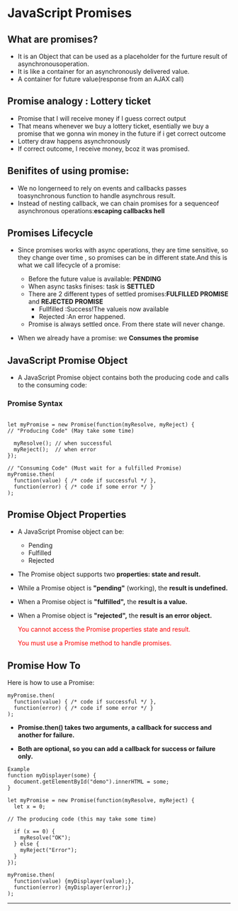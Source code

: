 # JavaScript Promises

## What are promises?

- It is an Object that can be used as a placeholder for the furture result of asynchronousoperation.
- It is like a container for an asynchronously delivered value.
- A container for future value(response from an AJAX call)

## Promise analogy : Lottery ticket

- Promise that I will receive money if I guess correct output
- That means whenever we buy a lottery ticket, esentially we buy a promise that we gonna win money in the future if i get correct outcome
- Lottery draw happens asynchronously
- If correct outcome, I receive money, bcoz it was promised.

## Benifites of using promise:

- We no longerneed to rely on events and callbacks passes toasynchronous function to handle asynchrous result.
- Instead of nesting callback, we can chain promises for a sequenceof asynchronous operations:**escaping callbacks hell**

## Promises Lifecycle

- Since promises works with async operations, they are time sensitive, so they change over time , so promises can be in different state.And this is what we call lifecycle of a promise:

  - Before the future value is available: **PENDING**
  - When async tasks finises: task is **SETTLED**
  - There are 2 different types of settled promises:**FULFILLED PROMISE** and **REJECTED PROMISE**
    - Fullfilled :Success!The valueis now available
    - Rejected :An error happened.
  - Promise is always settled once. From there state will never change.

- When we already have a promise: we **Consumes the promise**

## JavaScript Promise Object

- A JavaScript Promise object contains both the producing code and calls to the consuming code:

### Promise Syntax

```

let myPromise = new Promise(function(myResolve, myReject) {
// "Producing Code" (May take some time)

  myResolve(); // when successful
  myReject();  // when error
});

// "Consuming Code" (Must wait for a fulfilled Promise)
myPromise.then(
  function(value) { /* code if successful */ },
  function(error) { /* code if some error */ }
);
```

## Promise Object Properties

- A JavaScript Promise object can be:
  - Pending
  - Fulfilled
  - Rejected
- The Promise object supports two **properties: state and result.**

- While a Promise object is **"pending"** (working), the **result is undefined.**

- When a Promise object is **"fulfilled",** the **result is a value.**

- When a Promise object is **"rejected",** the **result is an error object.**
  <div style="color:red">
      You cannot access the Promise properties state and result.

  You must use a Promise method to handle promises.

</div>

## Promise How To

Here is how to use a Promise:

```
myPromise.then(
  function(value) { /* code if successful */ },
  function(error) { /* code if some error */ }
);
```

- **Promise.then() takes two arguments, a callback for success and another for failure.**

- **Both are optional, so you can add a callback for success or failure only.**

```
Example
function myDisplayer(some) {
  document.getElementById("demo").innerHTML = some;
}

let myPromise = new Promise(function(myResolve, myReject) {
  let x = 0;

// The producing code (this may take some time)

  if (x == 0) {
    myResolve("OK");
  } else {
    myReject("Error");
  }
});

myPromise.then(
  function(value) {myDisplayer(value);},
  function(error) {myDisplayer(error);}
);
```

---
